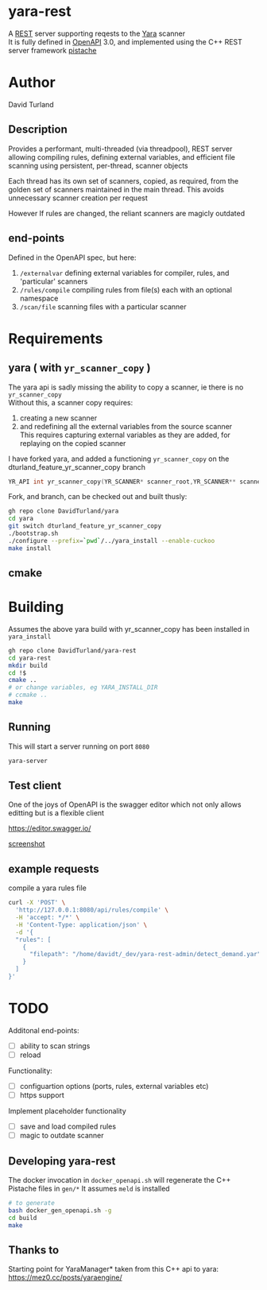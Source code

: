 # yara-rest

A [REST](https://en.wikipedia.org/wiki/Representational_state_transfer) server supporting reqests to the [Yara](https://github.com/VirusTotal/yara) scanner  
It is fully defined in [OpenAPI](https://www.openapis.org/) 3.0, and implemented using the C++ REST server framework [pistache](https://pistacheio.github.io/pistache/)

# Author
David Turland

## Description

Provides a performant, multi-threaded (via threadpool), REST server allowing compiling rules, defining external variables, and efficient file scanning using persistent, per-thread, scanner objects

Each thread has its own set of scanners, copied, as required, from the golden set of scanners
maintained in the main thread. This avoids unnecessary scanner creation per request

However If rules are changed, the reliant scanners are magicly outdated


## end-points
Defined in the OpenAPI spec, but here:
1. `/externalvar`   defining external variables for compiler, rules, and 'particular' scanners
1. `/rules/compile` compiling rules from file(s) each with an optional namespace
1. `/scan/file`     scanning files with a particular scanner


# Requirements

## yara ( with `yr_scanner_copy` )
The yara api is sadly missing the ability to copy a scanner, ie there is no `yr_scanner_copy`  
Without this, a scanner copy requires:
1. creating a new scanner
1. and redefining all the external variables from the source scanner  
This requires capturing external variables as they are added, for replaying on the copied scanner

I have forked yara, and added a functioning `yr_scanner_copy` on the dturland_feature_yr_scanner_copy branch
```c
YR_API int yr_scanner_copy(YR_SCANNER* scanner_root,YR_SCANNER** scanner)
```

Fork, and branch, can be checked out and built thusly:
```bash
gh repo clone DavidTurland/yara
cd yara
git switch dturland_feature_yr_scanner_copy
./bootstrap.sh
./configure --prefix=`pwd`/../yara_install --enable-cuckoo
make install
```

## cmake

# Building
Assumes the above yara build with yr_scanner_copy has been installed in `yara_install`

```bash
gh repo clone DavidTurland/yara-rest
cd yara-rest
mkdir build
cd !$
cmake ..
# or change variables, eg YARA_INSTALL_DIR
# ccmake ..
make
```

## Running
This will start a server running on port `8080`
```bash
yara-server
```


## Test client
One of the joys of OpenAPI is the swagger editor which not only allows editting
but is a flexible client

https://editor.swagger.io/

[screenshot](editor_swagger_io_screenshot.png)


## example requests
compile a yara rules file
```bash
curl -X 'POST' \
  'http://127.0.0.1:8080/api/rules/compile' \
  -H 'accept: */*' \
  -H 'Content-Type: application/json' \
  -d '{
  "rules": [
    {
      "filepath": "/home/davidt/_dev/yara-rest-admin/detect_demand.yar"
    }
  ]
}'
```

# TODO
Additonal end-points:
- [ ] ability to scan strings
- [ ] reload 

Functionality:
- [ ] configuartion options (ports, rules, external variables etc)
- [ ] https support

Implement placeholder functionality
- [ ] save and load compiled rules
- [ ] magic to outdate scanner

## Developing yara-rest

The docker invocation in `docker_openapi.sh` will regenerate the C++ Pistache files in `gen/*`
It assumes `meld` is installed

```bash
# to generate
bash docker_gen_openapi.sh -g
cd build
make
```

## Thanks to
Starting point for YaraManager* taken from this C++ api to yara:
https://mez0.cc/posts/yaraengine/
